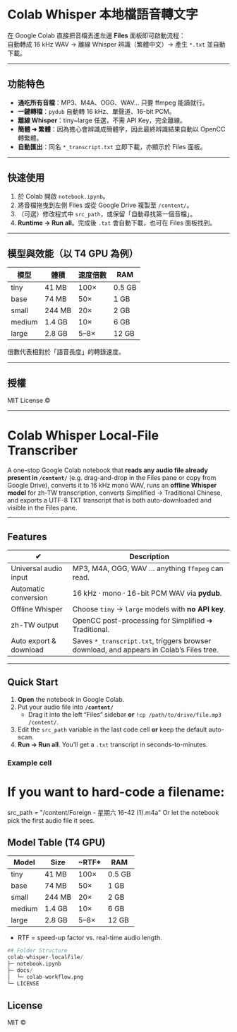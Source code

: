 # Colab Whisper 本地檔語音轉文字

在 Google Colab 直接把音檔丟進左邊 **Files** 面板即可啟動流程：  
自動轉成 16 kHz WAV → 離線 Whisper 辨識（繁體中文）→ 產生 `*.txt` 並自動下載。

---

## 功能特色

- **通吃所有音檔**：MP3、M4A、OGG、WAV… 只要 ffmpeg 能讀就行。  
- **一鍵轉檔**：`pydub` 自動轉 16 kHz、單聲道、16-bit PCM。  
- **離線 Whisper**：tiny~large 任選，不需 API Key，完全離線。  
- **簡體 ➜ 繁體**：因為擔心會辨識成簡體字，因此最終辨識結果自動以 OpenCC 轉繁體。  
- **自動匯出**：同名 `*_transcript.txt` 立即下載，亦顯示於 Files 面板。  

---

## 快速使用

1. 於 Colab 開啟 `notebook.ipynb`。  
2. 將音檔拖曳到左側 Files 或從 Google Drive 複製至 `/content/`。  
3. （可選）修改程式中 `src_path`，或保留「自動尋找第一個音檔」。  
4. **Runtime → Run all**。完成後 `.txt` 會自動下載，也可在 Files 面板找到。  

---

## 模型與效能（以 T4 GPU 為例）

| 模型 | 體積 | 速度倍數 | RAM |
|------|------|----------|-----|
| tiny | 41 MB | 100× | 0.5 GB |
| base | 74 MB | 50×  | 1 GB |
| small| 244 MB| 20×  | 2 GB |
| medium|1.4 GB| 10×  | 6 GB |
| large |2.8 GB| 5–8× | 12 GB |

倍數代表相對於「語音長度」的轉錄速度。

---

## 授權

MIT License ©

---

# Colab Whisper Local-File Transcriber

A one-stop Google Colab notebook that **reads any audio file already present in `/content/`** (e.g. drag-and-drop in the Files pane or copy from Google Drive), converts it to 16 kHz mono WAV, runs an **offline Whisper model** for zh-TW transcription, converts Simplified → Traditional Chinese, and exports a UTF-8 TXT transcript that is both auto-downloaded and visible in the Files pane.

---

## Features

| ✔ | Description |
|---|-------------|
| Universal audio input | MP3, M4A, OGG, WAV … anything `ffmpeg` can read. |
| Automatic conversion | 16 kHz · mono · 16-bit PCM WAV via **pydub**. |
| Offline Whisper | Choose `tiny` → `large` models with **no API key**. |
| zh-TW output | OpenCC post-processing for Simplified ➜ Traditional. |
| Auto export & download | Saves `*_transcript.txt`, triggers browser download, and appears in Colab’s Files tree. |

---

## Quick Start

1. **Open** the notebook in Google Colab.  
2. Put your audio file into **`/content/`**  
   - Drag it into the left “Files” sidebar **or** `!cp /path/to/drive/file.mp3 /content/`.  
3. Edit the `src_path` variable in the last code cell **or** keep the default auto-scan.  
4. **Run → Run all**. You’ll get a `.txt` transcript in seconds-to-minutes.

### Example cell

# If you want to hard-code a filename:
src_path = "/content/Foreign - 星期六 16-42 (1).m4a"
Or let the notebook pick the first audio file it sees.

## Model Table (T4 GPU)
| Model  | Size   | \~RTF\* | RAM    |
| ------ | ------ | ------- | ------ |
| tiny   | 41 MB  | 100×    | 0.5 GB |
| base   | 74 MB  | 50×     | 1 GB   |
| small  | 244 MB | 20×     | 2 GB   |
| medium | 1.4 GB | 10×     | 6 GB   |
| large  | 2.8 GB | 5–8×    | 12 GB  |

* RTF = speed-up factor vs. real-time audio length.

```python
## Folder Structure
colab-whisper-localfile/
├─ notebook.ipynb
├─ docs/
│  └─ colab-workflow.png
└─ LICENSE
```

## License
MIT ©

